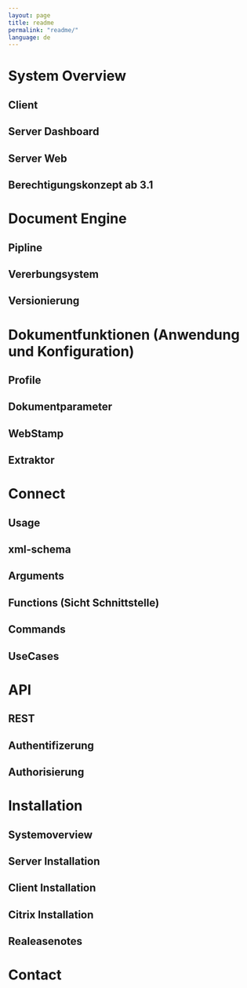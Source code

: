 ```yaml
---
layout: page
title: readme
permalink: "readme/"
language: de
---
```


# System Overview
## Client
## Server Dashboard
## Server Web
## Berechtigungskonzept ab 3.1

# Document Engine
## Pipline
## Vererbungsystem
## Versionierung

# Dokumentfunktionen (Anwendung und Konfiguration)
## Profile
## Dokumentparameter
## WebStamp
## Extraktor

# Connect
## Usage
## xml-schema
## Arguments
## Functions (Sicht Schnittstelle)
## Commands
## UseCases

# API
## REST
## Authentifizerung
## Authorisierung

# Installation
## Systemoverview
## Server Installation
## Client Installation
## Citrix Installation
## Realeasenotes

# Contact
